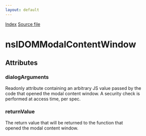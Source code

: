 ```yaml
---
layout: default
---
```

<div id='links'><a href="../index.html">Index</a>
<a href="http://dxr.mozilla.org/mozilla-central/source/dom/interfaces/base/nsIDOMModalContentWindow.idl">Source file</a>
</div>

# nsIDOMModalContentWindow #

## Attributes ##

### dialogArguments ###
  
Readonly attribute containing an arbitrary JS value passed by the  
code that opened the modal content window. A security check is  
performed at access time, per spec.  
  

### returnValue ###
  
The return value that will be returned to the function that  
opened the modal content window.  
  
